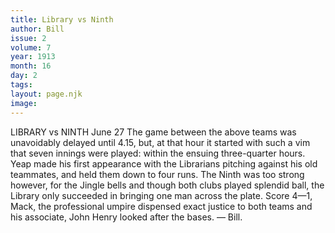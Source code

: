 ```yaml
---
title: Library vs Ninth
author: Bill
issue: 2
volume: 7
year: 1913
month: 16
day: 2
tags:
layout: page.njk
image:
---
```

LIBRARY vs NINTH    June 27    The game between the above teams was unavoidably delayed until 4.15, but, at that hour it started with such a vim that seven innings were played: within the ensuing three-quarter hours. Yeap made his first appearance with the Librarians pitching against his old teammates, and held them down to four runs. The Ninth was too strong however, for the Jingle bells and though both clubs played splendid ball, the Library only succeeded in bringing one man across the plate. Score 4—1, Mack, the professional umpire dispensed exact justice to both teams and his associate, John Henry looked after the bases. — Bill. 




